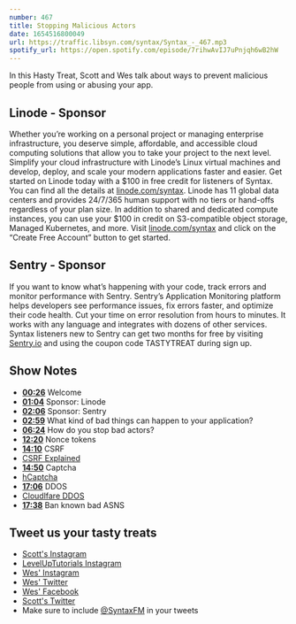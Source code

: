 ```yaml
---
number: 467
title: Stopping Malicious Actors
date: 1654516800049
url: https://traffic.libsyn.com/syntax/Syntax_-_467.mp3
spotify_url: https://open.spotify.com/episode/7rihwAvIJ7uPnjqh6wB2hW
---
```


In this Hasty Treat, Scott and Wes talk about ways to prevent malicious people from using or abusing your app.

## Linode - Sponsor

Whether you’re working on a personal project or managing enterprise infrastructure, you deserve simple, affordable, and accessible cloud computing solutions that allow you to take your project to the next level. Simplify your cloud infrastructure with Linode’s Linux virtual machines and develop, deploy, and scale your modern applications faster and easier. Get started on Linode today with a $100 in free credit for listeners of Syntax. You can find all the details at [linode.com/syntax](https://linode.com/syntax). Linode has 11 global data centers and provides 24/7/365 human support with no tiers or hand-offs regardless of your plan size. In addition to shared and dedicated compute instances, you can use your $100 in credit on S3-compatible object storage, Managed Kubernetes, and more. Visit [linode.com/syntax](https://linode.com/syntax) and click on the “Create Free Account” button to get started.

## Sentry - Sponsor

If you want to know what’s happening with your code, track errors and monitor performance with Sentry. Sentry’s Application Monitoring platform helps developers see performance issues, fix errors faster, and optimize their code health. Cut your time on error resolution from hours to minutes. It works with any language and integrates with dozens of other services. Syntax listeners new to Sentry can get two months for  free by visiting [Sentry.io](https://sentry.io) and using the coupon code TASTYTREAT during sign up.

## Show Notes

* **[00:26](#t=00:26)** Welcome
* **[01:04](#t=01:04)** Sponsor: Linode
* **[02:06](#t=02:06)** Sponsor: Sentry
* **[02:59](#t=02:59)** What kind of bad things can happen to your application?
* **[06:24](#t=06:24)** How do you stop bad actors?
* **[12:20](#t=12:20)** Nonce tokens
* **[14:10](#t=14:10)** CSRF
* [CSRF Explained](https://syntax.fm/show/363/hasty-treat-csrf-explained)
* **[14:50](#t=14:50)** Captcha
* [hCaptcha](https://www.hcaptcha.com)
* **[17:06](#t=17:06)** DDOS
* [Cloudlfare DDOS](https://www.cloudflare.com/en-ca/ddos/)
* **[17:38](#t=17:38)** Ban known bad ASNS

## Tweet us your tasty treats

* [Scott's Instagram](https://www.instagram.com/stolinski/)
* [LevelUpTutorials Instagram](https://www.instagram.com/LevelUpTutorials/)
* [Wes' Instagram](https://www.instagram.com/wesbos/)
* [Wes' Twitter](https://twitter.com/wesbos)
* [Wes' Facebook](https://www.facebook.com/wesbos.developer)
* [Scott's Twitter](https://twitter.com/stolinski)
* Make sure to include [@SyntaxFM](https://twitter.com/SyntaxFM) in your tweets
